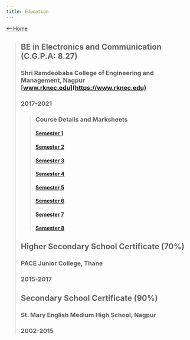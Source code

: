 ```yaml
---
title: Education
---
```

[<--Home](https://www.adivardhan.tech) 

> ##  BE in Electronics and Communication (C.G.P.A: 8.27)
> ### Shri Ramdeobaba College of Engineering and Management, Nagpur <br>[www.rknec.edu](https://www.rknec.edu)
> ### 2017-2021
>> ### Course Details and Marksheets
>> #### [Semester 1](/education/marksheets/Semester1.pdf)
>> #### [Semester 2](/education/marksheets/Semester2.pdf)
>> #### [Semester 3](/education/marksheets/Semester3.pdf)
>> #### [Semester 4](/education/marksheets/Semester4.pdf)
>> #### [Semester 5](/education/marksheets/Semester5.pdf)
>> #### [Semester 6](/education/marksheets/Semester6.pdf)
>> #### [Semester 7](/education/marksheets/Semester7.pdf)
>> #### [Semester 8](/education/marksheets/Semester8.pdf)
>
> ## Higher Secondary School Certificate (70%)
> ### PACE Junior College, Thane
> ### 2015-2017
> ## Secondary School Certificate (90%)
> ### St. Mary English Medium High School, Nagpur
> ### 2002-2015



